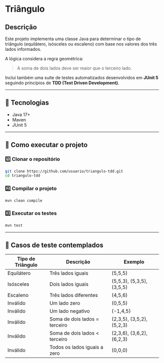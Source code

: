 # Triângulo

## Descrição
Este projeto implementa uma classe Java para determinar o tipo de triângulo (equilátero, isósceles ou escaleno) com base nos valores dos três lados informados.

A lógica considera a regra geométrica:
> A soma de dois lados deve ser maior que o terceiro lado.

Inclui também uma suíte de testes automatizados desenvolvidos em **JUnit 5** seguindo princípios de **TDD (Test Driven Development)**.

---

## 🧰 Tecnologias
- Java 17+
- Maven
- JUnit 5

---

## 🚀 Como executar o projeto

### 1️⃣ Clonar o repositório
```bash
git clone https://github.com/usuario/triangulo-tdd.git
cd triangulo-tdd
```

### 2️⃣ Compilar o projeto
```bash
mvn clean compile
```

### 3️⃣ Executar os testes
```bash
mvn test
```

---

## 🧪 Casos de teste contemplados

| Tipo de Triângulo | Descrição | Exemplo |
|-------------------|------------|----------|
| Equilátero | Três lados iguais | (5,5,5) |
| Isósceles | Dois lados iguais | (5,5,3), (5,3,5), (3,5,5) |
| Escaleno | Três lados diferentes | (4,5,6) |
| Inválido | Um lado zero | (0,5,5) |
| Inválido | Um lado negativo | (-1,4,5) |
| Inválido | Soma de dois lados = terceiro | (2,3,5), (3,5,2), (5,2,3) |
| Inválido | Soma de dois lados < terceiro | (2,3,6), (3,6,2), (6,2,3) |
| Inválido | Todos os lados iguais a zero | (0,0,0) |
